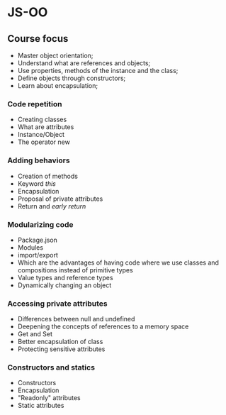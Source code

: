 # JS-OO

## Course focus

- Master object orientation;
- Understand what are references and objects;
- Use properties, methods of the instance and the class;
- Define objects through constructors;
- Learn about encapsulation;

### Code repetition

- Creating classes
- What are attributes
- Instance/Object
- The operator new

### Adding behaviors

- Creation of methods
- Keyword *this*
- Encapsulation
- Proposal of private attributes
- Return and *early return*

### Modularizing code

- Package.json
- Modules
- import/export
- Which are the advantages of having code where we use classes and compositions instead of primitive types
- Value types and reference types
- Dynamically changing an object

### Accessing  private attributes

- Differences between null and undefined
- Deepening the concepts of references to a memory space
- Get and Set
- Better encapsulation of class
- Protecting sensitive attributes

### Constructors and statics

- Constructors
- Encapsulation
- "Readonly" attributes
- Static attributes